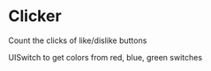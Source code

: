 # Clicker

Count the clicks of like/dislike buttons

UISwitch to get colors from red, blue, green switches
